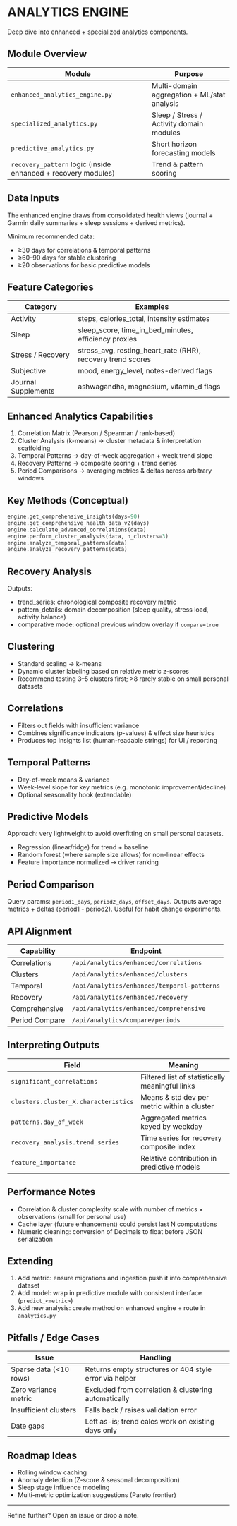 # ANALYTICS ENGINE

Deep dive into enhanced + specialized analytics components.

## Module Overview
| Module | Purpose |
|--------|---------|
| `enhanced_analytics_engine.py` | Multi-domain aggregation + ML/stat analysis |
| `specialized_analytics.py` | Sleep / Stress / Activity domain modules |
| `predictive_analytics.py` | Short horizon forecasting models |
| `recovery_pattern` logic (inside enhanced + recovery modules) | Trend & pattern scoring |

## Data Inputs
The enhanced engine draws from consolidated health views (journal + Garmin daily summaries + sleep sessions + derived metrics).

Minimum recommended data:
- ≥30 days for correlations & temporal patterns
- ≥60–90 days for stable clustering
- ≥20 observations for basic predictive models

## Feature Categories
| Category | Examples |
|----------|----------|
| Activity | steps, calories_total, intensity estimates |
| Sleep | sleep_score, time_in_bed_minutes, efficiency proxies |
| Stress / Recovery | stress_avg, resting_heart_rate (RHR), recovery trend scores |
| Subjective | mood, energy_level, notes-derived flags |
| Journal Supplements | ashwagandha, magnesium, vitamin_d flags |

## Enhanced Analytics Capabilities
1. Correlation Matrix (Pearson / Spearman / rank-based)
2. Cluster Analysis (k-means) → cluster metadata & interpretation scaffolding
3. Temporal Patterns → day-of-week aggregation + week trend slope
4. Recovery Patterns → composite scoring + trend series
5. Period Comparisons → averaging metrics & deltas across arbitrary windows

## Key Methods (Conceptual)
```python
engine.get_comprehensive_insights(days=90)
engine.get_comprehensive_health_data_v2(days)
engine.calculate_advanced_correlations(data)
engine.perform_cluster_analysis(data, n_clusters=3)
engine.analyze_temporal_patterns(data)
engine.analyze_recovery_patterns(data)
```

## Recovery Analysis
Outputs:
- trend_series: chronological composite recovery metric
- pattern_details: domain decomposition (sleep quality, stress load, activity balance)
- comparative mode: optional previous window overlay if `compare=true`

## Clustering
- Standard scaling → k-means
- Dynamic cluster labeling based on relative metric z-scores
- Recommend testing 3–5 clusters first; >8 rarely stable on small personal datasets

## Correlations
- Filters out fields with insufficient variance
- Combines significance indicators (p-values) & effect size heuristics
- Produces top insights list (human-readable strings) for UI / reporting

## Temporal Patterns
- Day-of-week means & variance
- Week-level slope for key metrics (e.g. monotonic improvement/decline)
- Optional seasonality hook (extendable)

## Predictive Models
Approach: very lightweight to avoid overfitting on small personal datasets.
- Regression (linear/ridge) for trend + baseline
- Random forest (where sample size allows) for non-linear effects
- Feature importance normalized → driver ranking

## Period Comparison
Query params: `period1_days`, `period2_days`, `offset_days`.
Outputs average metrics + deltas (period1 - period2). Useful for habit change experiments.

## API Alignment
| Capability | Endpoint |
|------------|----------|
| Correlations | `/api/analytics/enhanced/correlations` |
| Clusters | `/api/analytics/enhanced/clusters` |
| Temporal | `/api/analytics/enhanced/temporal-patterns` |
| Recovery | `/api/analytics/enhanced/recovery` |
| Comprehensive | `/api/analytics/enhanced/comprehensive` |
| Period Compare | `/api/analytics/compare/periods` |

## Interpreting Outputs
| Field | Meaning |
|-------|---------|
| `significant_correlations` | Filtered list of statistically meaningful links |
| `clusters.cluster_X.characteristics` | Means & std dev per metric within a cluster |
| `patterns.day_of_week` | Aggregated metrics keyed by weekday |
| `recovery_analysis.trend_series` | Time series for recovery composite index |
| `feature_importance` | Relative contribution in predictive models |

## Performance Notes
- Correlation & cluster complexity scale with number of metrics × observations (small for personal use)
- Cache layer (future enhancement) could persist last N computations
- Numeric cleaning: conversion of Decimals to float before JSON serialization

## Extending
1. Add metric: ensure migrations and ingestion push it into comprehensive dataset
2. Add model: wrap in predictive module with consistent interface (`predict_<metric>`)
3. Add new analysis: create method on enhanced engine + route in `analytics.py`

## Pitfalls / Edge Cases
| Issue | Handling |
|-------|----------|
| Sparse data (<10 rows) | Returns empty structures or 404 style error via helper |
| Zero variance metric | Excluded from correlation & clustering automatically |
| Insufficient clusters | Falls back / raises validation error |
| Date gaps | Left as-is; trend calcs work on existing days only |

## Roadmap Ideas
- Rolling window caching
- Anomaly detection (Z-score & seasonal decomposition)
- Sleep stage influence modeling
- Multi-metric optimization suggestions (Pareto frontier)

---
Refine further? Open an issue or drop a note.
